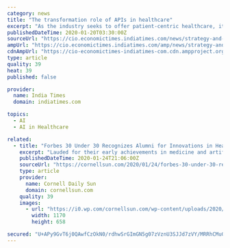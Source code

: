 ```yaml
---
category: news
title: "The transformation role of APIs in healthcare"
excerpt: "As the industry seeks to offer patient-centric healthcare, its key growth drivers—including affordable insurance, telemedicine, remote diagnostics, and medical tourism—are often accelerated by digital transformation (DX) technologies. These technologies include cloud computing, IoT, artificial intelligence, mobility, and analytics ..."
publishedDateTime: 2020-01-20T03:30:00Z
sourceUrl: "https://cio.economictimes.indiatimes.com/news/strategy-and-management/the-transformation-role-of-apis-in-healthcare/73412408"
ampUrl: "https://cio.economictimes.indiatimes.com/amp/news/strategy-and-management/the-transformation-role-of-apis-in-healthcare/73412408"
cdnAmpUrl: "https://cio-economictimes-indiatimes-com.cdn.ampproject.org/c/s/cio.economictimes.indiatimes.com/amp/news/strategy-and-management/the-transformation-role-of-apis-in-healthcare/73412408"
type: article
quality: 39
heat: 39
published: false

provider:
  name: India Times
  domain: indiatimes.com

topics:
  - AI
  - AI in Healthcare

related:
  - title: "Forbes 30 Under 30 Recognizes Alumni for Innovations in Healthcare"
    excerpt: "Lauded for their early achievements in medicine and artificial intelligence ... learning in order to aid in decision making in the healthcare industry. Having a physician look over medical ..."
    publishedDateTime: 2020-01-24T21:06:00Z
    sourceUrl: "https://cornellsun.com/2020/01/24/forbes-30-under-30-recognizes-alumni-for-innovations-in-healthcare/"
    type: article
    provider:
      name: Cornell Daily Sun
      domain: cornellsun.com
    quality: 39
    images:
      - url: "https://i0.wp.com/cornellsun.com/wp-content/uploads/2020/01/1.jpeg.jpg?fit=1170%2C658"
        width: 1170
        height: 658

secured: "U+APy9GvT6j0QAwfCzOkN0/rdhwSrGImGN5g07zVznU3SJJd7zVY/MRRhCMuG4IjYJmC1+/OTykEruccxm7wuKJLIrNwedZm0oMn8rx6TJGTEtPwE7SUan+gfsJZd9ADLQPSuDpM51WDoiaDZgrwiONiYAkoQnYTfE8NFha7zsFbXZ8KhgjDM9j6zbVKZpw4Sa3vizohmu1piSLdQWb5lpgn8jVn7zNSGqCIo9U2Ek4chfa2G6O8+qjvsxI6vnIthOxpOfoUQGc0i0/ow9wFYz2uXgVNC9NLfe/QD8zi6qFVgbdEVzqDqFycOSrJI6ZLvREB/JaopDqBgrcVwzwK/NYwo1gicXlhgOZiKpWhzzcBsRJL9hmvFIjgFzrzN6I1BO/VTS/Q9gcKHhD8YSOC+kQEow6vgzSJmIjB4Wwg7wgfCErCc7mrJGCGqdJ+R0IBXzzCTvCZBuqai8Gmg7kpdQ==;iT+fzCtMjPqgoGb9fTH1uA=="
---
```


